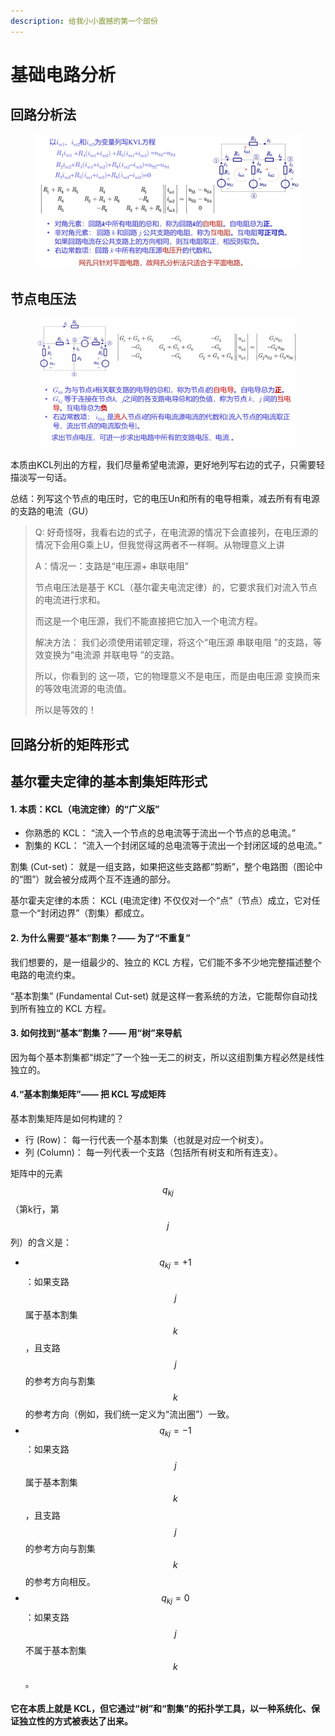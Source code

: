 ```yaml
---
description: 给我小小震撼的第一个部份
---
```


# 基础电路分析

## 回路分析法

<figure><img src="../../.gitbook/assets/image (4).png" alt=""><figcaption></figcaption></figure>

## 节点电压法

<figure><img src="../../.gitbook/assets/image.png" alt=""><figcaption></figcaption></figure>

本质由KCL列出的方程，我们尽量希望电流源，更好地列写右边的式子，只需要轻描淡写一句话。

总结：列写这个节点的电压时，它的电压Un和所有的电导相乘，减去所有有电源的支路的电流（GU）

> Q: 好奇怪呀，我看右边的式子，在电流源的情况下会直接列，在电压源的情况下会用G乘上U，但我觉得这两者不一样啊。从物理意义上讲
>
> A：情况一：支路是“电压源+ 串联电阻”&#x20;
>
> 节点电压法是基于 KCL（基尔霍夫电流定律）的，它要求我们对流入节点的电流进行求和。
>
> 而这是一个电压源，我们不能直接把它加入一个电流方程。
>
> 解决方法： 我们必须使用诺顿定理，将这个“电压源  串联电阻 ”的支路，等效变换为“电流源  并联电导 ”的支路。
>
> 所以，你看到的  这一项，它的物理意义不是电压，而是由电压源  变换而来的等效电流源的电流值。
>
> 所以是等效的！

## 回路分析的矩阵形式



## 基尔霍夫定律的基本割集矩阵形式

#### 1. 本质：KCL（电流定律）的“广义版”

* 你熟悉的 KCL： “流入一个节点的总电流等于流出一个节点的总电流。”
* 割集的 KCL： “流入一个封闭区域的总电流等于流出一个封闭区域的总电流。”

割集 (Cut-set)： 就是一组支路，如果把这些支路都“剪断”，整个电路图（图论中的“图”）就会被分成两个互不连通的部分。

基尔霍夫定律的本质： KCL (电流定律) 不仅仅对一个“点”（节点）成立，它对任意一个“封闭边界”（割集）都成立。

#### 2. 为什么需要“基本”割集？—— 为了“不重复”

我们想要的，是一组最少的、独立的 KCL 方程，它们能不多不少地完整描述整个电路的电流约束。

“基本割集” (Fundamental Cut-set) 就是这样一套系统的方法，它能帮你自动找到所有独立的 KCL 方程。

#### 3. 如何找到“基本”割集？—— 用“树”来导航

因为每个基本割集都“绑定”了一个独一无二的树支，所以这组割集方程必然是线性独立的。

#### 4.“基本割集矩阵”—— 把 KCL 写成矩阵

基本割集矩阵是如何构建的？

* 行 (Row)： 每一行代表一个基本割集（也就是对应一个树支）。
* 列 (Column)： 每一列代表一个支路（包括所有树支和所有连支）。

矩阵中的元素 $$q_{kj}$$ （第k行，第 $$j$$ 列）的含义是：

* $$q_{kj} = +1$$：如果支路 $$j$$ 属于基本割集 $$k$$，且支路 $$j$$ 的参考方向与割集 $$k$$ 的参考方向（例如，我们统一定义为“流出圈”）一致。
* $$q_{kj} = -1$$：如果支路 $$j$$ 属于基本割集 $$k$$，且支路 $$j$$ 的参考方向与割集 $$k$$ 的参考方向相反。
* $$q_{kj} = 0$$：如果支路 $$j$$ 不属于基本割集 $$k$$。

#### 它在本质上就是 KCL，但它通过“树”和“割集”的拓扑学工具，以一种系统化、保证独立性的方式被表达了出来。
